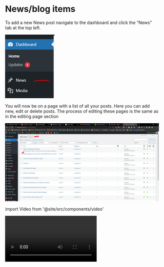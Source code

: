 # News/blog items

To add a new News post navigate to the dashboard and click the “News” tab at the top left. 

![news](./img/news1.png)

You will now be on a page with a list of all your posts. Here you can add new, edit or delete posts. The process of editing these pages is the same as in the editing page section

![news](./img/news2.jpg)

import Video from '@site/src/components/video'

<Video youtubeId='2VaYejq70Is' />
